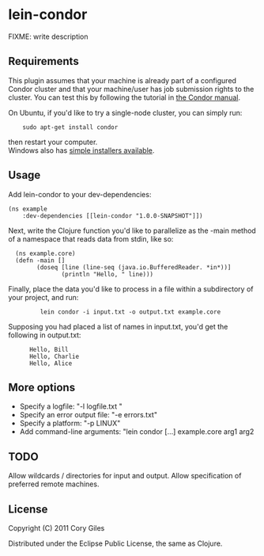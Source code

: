 # lein-condor

FIXME: write description

## Requirements

This plugin assumes that your machine is already part of a configured
Condor cluster and that your machine/user has job submission rights
to the cluster.  You can test this by following the tutorial in [the
Condor manual](http://www.cs.wisc.edu/condor/manual/v6.6/2_8Java_Applications.html).

On Ubuntu, if you'd like to try a single-node cluster, you can simply
run:

        sudo apt-get install condor

then restart your computer.  
Windows also has [simple installers available](http://www.cs.wisc.edu/condor/downloads-v2/download.pl).

## Usage

Add lein-condor to your dev-dependencies:

    (ns example
        :dev-dependencies [[lein-condor "1.0.0-SNAPSHOT"]])

Next, write the Clojure function you'd like to parallelize as the
-main method of a namespace that reads data from stdin, like so:

      (ns example.core)
      (defn -main []
            (doseq [line (line-seq (java.io.BufferedReader. *in*))]
                   (println "Hello, " line)))

Finally, place the data you'd like to process in a file within a
subdirectory of your project, and run:

             lein condor -i input.txt -o output.txt example.core

Supposing you had placed a list of names in input.txt, you'd get the
following in output.txt:

          Hello, Bill
          Hello, Charlie
          Hello, Alice

## More options

*  Specify a logfile: "-l logfile.txt "
*  Specify an error output file: "-e errors.txt"
*  Specify a platform: "-p LINUX"
*  Add command-line arguments: "lein condor [...] example.core arg1 arg2

## TODO

Allow wildcards / directories for input and output.
Allow specification of preferred remote machines.

## License

Copyright (C) 2011 Cory Giles

Distributed under the Eclipse Public License, the same as Clojure.
